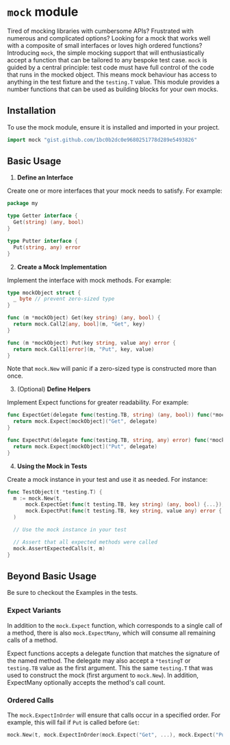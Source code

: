 # `mock` module

Tired of mocking libraries with cumbersome APIs?  Frustrated with numerous and complicated options?
Looking for a mock that works well with a composite of small interfaces or loves high ordered
functions?
Introducing `mock`, the simple mocking support that will enthusiastically accept a function that
can be tailored to any bespoke test case.
`mock` is guided by a central principle: test code must have full control of the code that runs in
the mocked object.  This means mock behaviour has access to anything in the test fixture and the
`testing.T` value.
This module provides a number functions that can be used as building blocks for your own mocks.

## Installation

To use the mock module, ensure it is installed and imported in your project.

```go
import mock "gist.github.com/1bc0b2dc0e9680251778d289e5493826"
```

## Basic Usage

1. **Define an Interface**

  Create one or more interfaces that your mock needs to satisfy.  For example:

  ```go
  package my

  type Getter interface {
  	Get(string) (any, bool)
  }

  type Putter interface {
  	Put(string, any) error
  }
  ```

2. **Create a Mock Implementation**

  Implement the interface with mock methods. For example:

  ```go
  type mockObject struct {
  	_ byte // prevent zero-sized type
  }

  func (m *mockObject) Get(key string) (any, bool) {
  	return mock.Call2[any, bool](m, "Get", key)
  }

  func (m *mockObject) Put(key string, value any) error {
  	return mock.Call1[error](m, "Put", key, value)
  }
  ```

  Note that `mock.New` will panic if a zero-sized type is constructed more than once.

3. (Optional) **Define Helpers**

  Implement Expect functions for greater readability. For example:

  ```go
  func ExpectGet(delegate func(testing.TB, string) (any, bool)) func(*mockObject) {
  	return mock.Expect[mockObject]("Get", delegate)
  }

  func ExpectPut(delegate func(testing.TB, string, any) error) func(*mockObject) {
  	return mock.Expect[mockObject]("Put", delegate)
  }
  ```

4. **Using the Mock in Tests**

  Create a mock instance in your test and use it as needed. For instance:

  ```go
  func TestObject(t *testing.T) {
  	m := mock.New(t,
    	mock.ExpectGet(func(t testing.TB, key string) (any, bool) {...}),
    	mock.ExpectPut(func(t testing.TB, key string, value any) error {...}),
    )

  	// Use the mock instance in your test

  	// Assert that all expected methods were called
	mock.AssertExpectedCalls(t, m)
  }
  ```

## Beyond Basic Usage

Be sure to checkout the Examples in the tests.

### Expect Variants

In addition to the `mock.Expect` function, which corresponds to a single call of a method,
there is also `mock.ExpectMany`, which will consume all remaining calls of a method.

Expect functions accepts a delegate function that matches the signature of the named method.
The delegate may also accept a `*testingT` or `testing.TB` value as the first argument.
This the same `testing.T` that was used to construct the mock (first argument to `mock.New`).
In addition, ExpectMany optionally accepts the method's call count.

### Ordered Calls

The `mock.ExpectInOrder` will ensure that calls occur in a specified order.
For example, this will fail if `Put` is called before `Get`:

```go
mock.New(t, mock.ExpectInOrder(mock.Expect("Get", ...), mock.Expect("Put", ...)))
```

